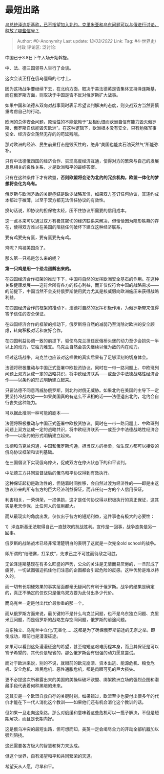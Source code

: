 # 最短出路
[乌总统泽连斯基称，已不指望加入北约，克里米亚和乌东问题可以与俄进行讨论，释放了哪些信号？](https://www.zhihu.com/question/520812893/answer/2380963118)

> Author: #0-Anonymity
> Last update: *13/03/2022*
> Link:
> Tag: #4-世界史/时政
> 评论区:
> 泛讨论:

中国已于3.8日下午入场开始斡旋。

中、法、德三国领导人举行了会谈。

这次会谈正打在俄乌僵局的七寸上。

因为这场战争要继续下去，在北约方面，取决于美法德英是否集体支持泽连斯基，而在俄罗斯方面，则取决于中国是否不反对俄罗斯扩大战事。

如果中国和法德从双向对战事同时表示希望谈判解决的态度，则交战双方当然要慎重考虑自己的行动。

欧洲的总体安全问题，原理性的不能依赖于“互相仇恨而欧洲自信有能力毁灭俄罗斯、俄罗斯自信能毁灭欧洲”。在这种逻辑下，欧洲根本没有安全，只有勉强军事安全、经济安全荡然无存的的苟延残喘。

那对欧洲的经济、民生前景打击是毁灭性的，绝非“美国也能卖石油天然气”所能弥补。

只有中法德俄四国的经济合作、实现高度经济互通，使得对方的繁荣与自己的发展息息相关的良性关系，才是欧洲和平的最终答案。

只有在这种条件下才有欧盟，**否则欧盟将会沦为北约的冗余机构，欧盟一体化的梦想将会化为乌有。**

俄罗斯与欧洲矛盾的关键症结是缺少战略互信，如果双方签订任何协议，其违约成本都过于微薄，以至于双方都无法信任协议的有效性。

换句话说，即协议的担保物太轻，压不住协议所需要的信用成本。

这一点本来可以通过双方有极其密切的经济联系来解决，但恰恰因为隐形铁幕的存在，使得双方难以在美国的阻挠任何破坏下建立这种经济联系，

要有鸡要先有蛋，要有蛋要先有鸡。

鸡呢？鸡被美国杀了。

那么第一只鸡是怎么来的呢？

**第一只鸡是用一个恐龙蛋孵出来的。**

在四国经济合作框架的推动下下，中国将自然的发挥欧洲安全基石的作用。在这种关系健康发展——这符合所有各方的核心利益，而非仅仅符合中国的战略需求——的前提下，中国当然不会支持俄罗斯使用武力尤其是核威慑向欧洲施压来获得战略利益。

在四国经济合作的框架的推动下，法德将自然的发挥积极作用，为俄罗斯带来值得寄予信任的安全保证。

在四国经济合作的框架的推动下，俄罗斯将自然的减弱乃至消除对欧洲的安全顾虑，转向积极对话和友好合作。

在四国利益协调一致的前提下，驱使乌克兰担任反俄桥头堡的动力至少会损失一半以上的动力，它独力难支。乌克兰自然会丧失继续以俄为敌的内在动力。

经过这场战争，乌克兰也应该对这样做的真实后果有了足够深刻的切身体会。

法德将积极推动与中国正式签署中欧投资协议。同时在一带一路问题上、中欧班列问题上双方达成一定的战略共识，将中欧经济联系——或至少中法德战略性经济合作——以条约的形式明确建立起来。

只要法德不同意再威胁俄罗斯，则北约对俄无威胁。如果北约在美国的主导下一定要坚持冷战攻势——如果美国真的有这么不识相的话——法德退出北约，北约会自行丧失这种能力。

可以据此推测一种可能的剧本——

法德将积极推动与中国正式签署中欧投资协议。同时在一带一路问题上、中欧班列问题上双方达成一定的战略共识，将中欧经济联系——或至少中法德战略性经济合作——以条约的形式明确建立起来。

法德和乌克兰沟通，中国和俄罗斯沟通，担当双方的桥梁，催生双方都可以接受的俄乌协议框架和谈判基础。

在三国倡议下实现俄乌停火，促成双方在停火状态下的和平谈判。

中法德三方共同监督战后的俄乌和平协议得到有效执行。

这种保证起初是政治性的，但随着时间推移，会自然过渡为经济性的——即是由这协议带来的所有各方的巨大经济利益保证，而非任何一方的个人信用保证。

利害相关，一荣俱荣，一损俱损，这才是任何协议得以积极执行的真正保证，这其实是老天作保，比任何人的信用都大。

而从最现实的角度出发，仅仅出于各方的短期利益，这件事也有极大的必要性：

1）泽连斯基无法取得自己一直鼓吹的抗战胜利。宣传是一回事，战争态势是另一回事。

俄罗斯的战略战术已经非常清楚明白的表明了这就是一次完全old school的战争。

即所谓的“结硬寨，打呆仗”，先求己之不可胜而待敌之可胜。

无论泽连斯基现在有多么旺盛的声势，公众的关注是无情而易厌倦的，一旦形成了疲劳，一切试图强迫抓住他们注意的企图都会引起危险的反感。这种优势是难以持久的。

而一切有长期硬效果的事实层面都毫无疑问的有利于俄罗斯。战争的结果是确定的，真正不确定的仅仅只是俄乌双方要为此付出多少代价。

而乌克兰一定是付出代价最惨重的那一个。

而从俄罗斯方面来说，最关键的不是什么乌克兰问题，也不是乌东独立问题、克里米亚问题，而是俄罗斯的战略生存空间问题，俄罗斯的前途问题。

乌东独立、乌克兰中立化/无害化……这都是为了确保俄罗斯前途的无奈之举。即使成功，眼前也是漫漫征途。

如果可以看到这条漫漫征途的希望，甚至缩短这艰难历程本身，而且其保证是可以寄予希望的、其代价是轻省的，那么俄罗斯会有很强的动力愿意尝试。

而对于欧洲来说，别的不说，就眼前的欧元崩溃、资本出逃、能源危机、粮食危机、安全危机、难民危机、恶性通胀危机，都是肉眼可见的巨大损失。

更不必提这次所暴露出来的美国的美操纵破坏欧盟、绑架欧洲立场的强烈企图和潜藏手段代表着何种黑暗的未来。

这其实是一个欧盟自救自存的关键时刻。如果错过，欧盟至少也要付出很多年的代价才能在下一代人消化这个教训——如果他们还有机会消化这个教训的话。

但如果一旦走向这条路，那么对俄缓和意味着这些危机可以一揽子解决，不但是短期解决，而且是长期向好。

这是俄乌冲突的最短出路，但可想而知，美英一定会竭尽全力的开动全部机器加以强烈阻挠。

这还需要各方极大的智慧和努力来达成。

但这个世界，自有渴望和平和共同繁荣的天道。

希望天从人愿，尽早和平。
